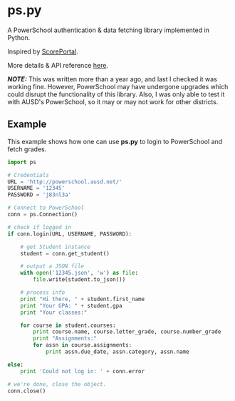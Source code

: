 ps.py
=====

A PowerSchool authentication &amp; data fetching library implemented in Python.

Inspired by [ScorePortal](http://www.scoreportal.org).

More details & API reference [here](http://ouiliame.github.io/ps.py).

***NOTE:*** This was written more than a year ago, and last I checked it was working fine. However, PowerSchool may have undergone upgrades which could disrupt the functionality of this library. Also, I was only able to test it with AUSD's PowerSchool, so it may or may not work for other districts.

## Example ##
This example shows how one can use **ps.py** to login to PowerSchool and fetch grades.

```python
import ps

# Credentials
URL = 'http://powerschool.ausd.net/'
USERNAME = '12345'
PASSWORD = 'j83nl3a'

# Connect to PowerSchool
conn = ps.Connection()

# check if logged in
if conn.login(URL, USERNAME, PASSWORD):

	# get Student instance
	student = conn.get_student()

	# output a JSON file
	with open('12345.json', 'w') as file:
		file.write(student.to_json())

	# process info
	print "Hi there, " + student.first_name
	print "Your GPA: " + student.gpa
	print "Your classes:"

	for course in student.courses:
		print course.name, course.letter_grade, course.number_grade
		print "Assignments:"
		for assn in course.assignments:
			print assn.due_date, assn.category, assn.name

else:
	print 'Could not log in: ' + conn.error

# we're done, close the object.
conn.close()

```
